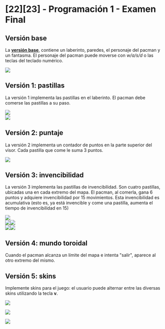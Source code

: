 # [22][23] - Programación 1 - Examen Final


## Versión base

La **[versión base](Pacman.java)**, contiene un laberinto, paredes, el personaje del pacman y un fantasma. El personaje del pacman puede moverse con *w/a/s/d* o las teclas del teclado numérico.

![](/images/v0.png)

## Versión 1: pastillas

La versión 1 implementa las pastillas en el laberinto. El pacman debe comerse las pastillas a su paso.

![](/images/v1.png)<br/>![](/images/v1_01.png)

## Versión 2: puntaje

La versión 2 implementa un contador de puntos en la parte superior del visor. Cada pastilla que come le suma 3 puntos.

![](/images/v2.png)

## Versión 3: invencibilidad

La versión 3 implementa las pastillas de invencibilidad. Son cuatro pastillas, ubicadas una en cada extremo del mapa. El pacman, al comerla, gana 6 puntos y adquiere invencibilidad por 15 movimientos. Esta invencibilidad es acumulativa (esto es, ya está invencible y come una pastilla, aumenta el tiempo de invencibilidad en 15)

![](/images/v3.png)<br/>![](/images/v3_01.png)![](/images/v3_02.png)<br/>![](/images/v3_03.png)![](/images/v3_04.png)

## Versión 4: mundo toroidal

Cuando el pacman alcanza un límite del mapa e intenta "salir", aparece al otro extremo del mismo.

## Versión 5: skins

Implemente skins para el juego: el usuario puede alternar entre las diversas skins utilizando la tecla **v**.

![](/images/v5_01.png)

![](/images/v5_02.png)

![](/images/v5_03.png)


 


